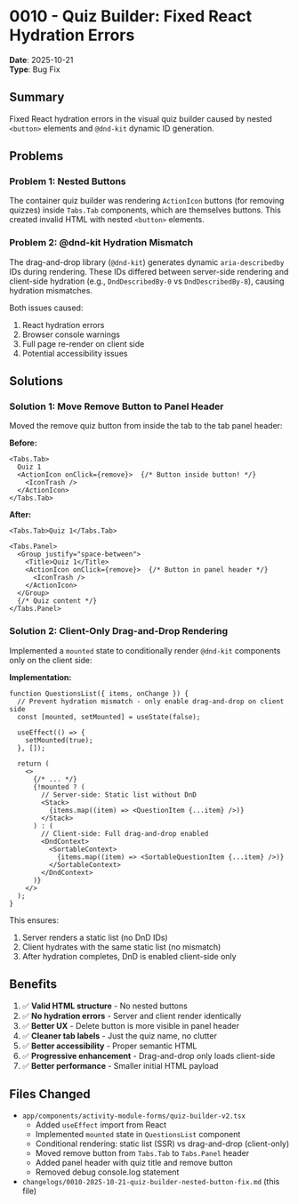 # 0010 - Quiz Builder: Fixed React Hydration Errors

**Date**: 2025-10-21  
**Type**: Bug Fix

## Summary

Fixed React hydration errors in the visual quiz builder caused by nested `<button>` elements and `@dnd-kit` dynamic ID generation.

## Problems

### Problem 1: Nested Buttons
The container quiz builder was rendering `ActionIcon` buttons (for removing quizzes) inside `Tabs.Tab` components, which are themselves buttons. This created invalid HTML with nested `<button>` elements.

### Problem 2: @dnd-kit Hydration Mismatch
The drag-and-drop library (`@dnd-kit`) generates dynamic `aria-describedby` IDs during rendering. These IDs differed between server-side rendering and client-side hydration (e.g., `DndDescribedBy-0` vs `DndDescribedBy-8`), causing hydration mismatches.

Both issues caused:
1. React hydration errors
2. Browser console warnings
3. Full page re-render on client side
4. Potential accessibility issues

## Solutions

### Solution 1: Move Remove Button to Panel Header

Moved the remove quiz button from inside the tab to the tab panel header:

**Before:**
```tsx
<Tabs.Tab>
  Quiz 1
  <ActionIcon onClick={remove}>  {/* Button inside button! */}
    <IconTrash />
  </ActionIcon>
</Tabs.Tab>
```

**After:**
```tsx
<Tabs.Tab>Quiz 1</Tabs.Tab>

<Tabs.Panel>
  <Group justify="space-between">
    <Title>Quiz 1</Title>
    <ActionIcon onClick={remove}>  {/* Button in panel header */}
      <IconTrash />
    </ActionIcon>
  </Group>
  {/* Quiz content */}
</Tabs.Panel>
```

### Solution 2: Client-Only Drag-and-Drop Rendering

Implemented a `mounted` state to conditionally render `@dnd-kit` components only on the client side:

**Implementation:**
```tsx
function QuestionsList({ items, onChange }) {
  // Prevent hydration mismatch - only enable drag-and-drop on client side
  const [mounted, setMounted] = useState(false);

  useEffect(() => {
    setMounted(true);
  }, []);

  return (
    <>
      {/* ... */}
      {!mounted ? (
        // Server-side: Static list without DnD
        <Stack>
          {items.map((item) => <QuestionItem {...item} />)}
        </Stack>
      ) : (
        // Client-side: Full drag-and-drop enabled
        <DndContext>
          <SortableContext>
            {items.map((item) => <SortableQuestionItem {...item} />)}
          </SortableContext>
        </DndContext>
      )}
    </>
  );
}
```

This ensures:
1. Server renders a static list (no DnD IDs)
2. Client hydrates with the same static list (no mismatch)
3. After hydration completes, DnD is enabled client-side only

## Benefits

1. ✅ **Valid HTML structure** - No nested buttons
2. ✅ **No hydration errors** - Server and client render identically
3. ✅ **Better UX** - Delete button is more visible in panel header
4. ✅ **Cleaner tab labels** - Just the quiz name, no clutter
5. ✅ **Better accessibility** - Proper semantic HTML
6. ✅ **Progressive enhancement** - Drag-and-drop only loads client-side
7. ✅ **Better performance** - Smaller initial HTML payload

## Files Changed

- `app/components/activity-module-forms/quiz-builder-v2.tsx`
  - Added `useEffect` import from React
  - Implemented `mounted` state in `QuestionsList` component
  - Conditional rendering: static list (SSR) vs drag-and-drop (client-only)
  - Moved remove button from `Tabs.Tab` to `Tabs.Panel` header
  - Added panel header with quiz title and remove button
  - Removed debug console.log statement
- `changelogs/0010-2025-10-21-quiz-builder-nested-button-fix.md` (this file)

